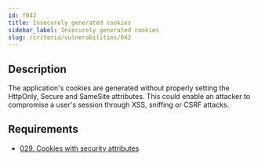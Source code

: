 ```yaml
---
id: f042
title: Insecurely generated cookies
sidebar_label: Insecurely generated cookies
slug: /criteria/vulnerabilities/042
---
```


## Description

The application's cookies are generated
without properly setting the HttpOnly,
Secure and SameSite attributes.
This could enable an attacker
to compromise a user's session
through XSS, sniffing or CSRF attacks.

## Requirements

- [029. Cookies with security attributes](/criteria/requirements/029)
